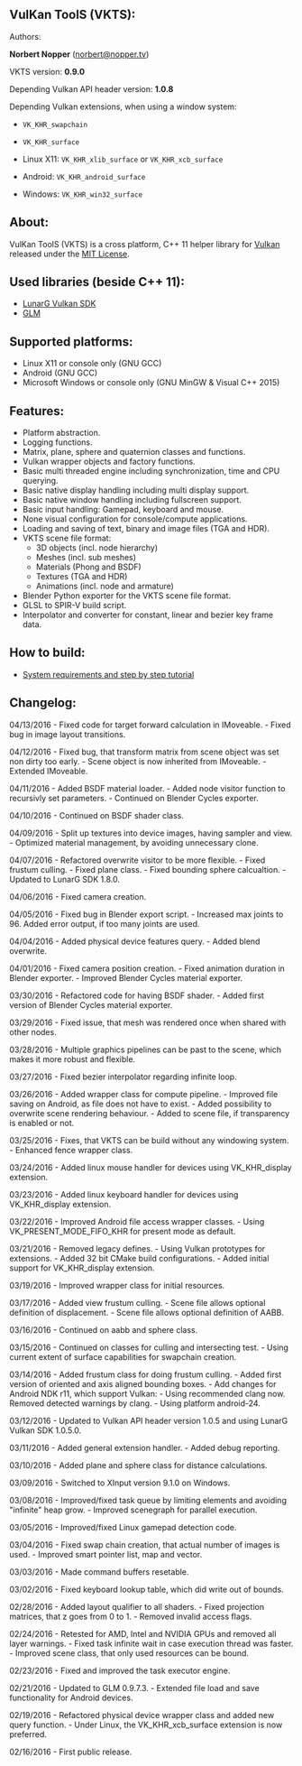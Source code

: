 VulKan ToolS (VKTS):
--------------------

Authors:

**Norbert Nopper** (norbert@nopper.tv)

VKTS version: **0.9.0**

Depending Vulkan API header version: **1.0.8**

Depending Vulkan extensions, when using a window system:

- `VK_KHR_swapchain`
- `VK_KHR_surface`

- Linux X11: `VK_KHR_xlib_surface` or
             `VK_KHR_xcb_surface`
- Android:   `VK_KHR_android_surface`
- Windows:   `VK_KHR_win32_surface`


About:
------

VulKan ToolS (VKTS) is a cross platform, C++ 11 helper library for [Vulkan](https://www.khronos.org/vulkan) released under the [MIT License](VKTS_license.txt).


Used libraries (beside C++ 11):
-------------------------------

- [LunarG Vulkan SDK](http://vulkan.lunarg.com)
- [GLM](http://glm.g-truc.net)


Supported platforms:
--------------------

- Linux X11 or console only (GNU GCC)
- Android (GNU GCC) 
- Microsoft Windows or console only (GNU MinGW & Visual C++ 2015)


Features:
---------

- Platform abstraction.
- Logging functions.
- Matrix, plane, sphere and quaternion classes and functions.
- Vulkan wrapper objects and factory functions.
- Basic multi threaded engine including synchronization, time and CPU querying.   
- Basic native display handling including multi display support.
- Basic native window handling including fullscreen support.
- Basic input handling: Gamepad, keyboard and mouse.
- None visual configuration for console/compute applications.
- Loading and saving of text, binary and image files (TGA and HDR).
- VKTS scene file format:
    - 3D objects (incl. node hierarchy)
    - Meshes (incl. sub meshes)
    - Materials (Phong and BSDF)
    - Textures (TGA and HDR)
    - Animations (incl. node and armature)
- Blender Python exporter for the VKTS scene file format.
- GLSL to SPIR-V build script.
- Interpolator and converter for constant, linear and bezier key frame data.


How to build:
-------------

- [System requirements and step by step tutorial](/VKTS_Documentation/BUILD.md)


Changelog:
----------

04/13/2016 - Fixed code for target forward calculation in IMoveable.
           - Fixed bug in image layout transitions.

04/12/2016 - Fixed bug, that transform matrix from scene object was set non dirty too early.
		   - Scene object is now inherited from IMoveable.
		   - Extended IMoveable.

04/11/2016 - Added BSDF material loader.
		   - Added node visitor function to recursivly set parameters.
		   - Continued on Blender Cycles exporter.

04/10/2016 - Continued on BSDF shader class.

04/09/2016 - Split up textures into device images, having sampler and view.
           - Optimized material management, by avoiding unnecessary clone.

04/07/2016 - Refactored overwrite visitor to be more flexible.
		   - Fixed frustum culling.
		   - Fixed plane class.
		   - Fixed bounding sphere calcualtion.
		   - Updated to LunarG SDK 1.8.0. 

04/06/2016 - Fixed camera creation.

04/05/2016 - Fixed bug in Blender export script.
		   - Increased max joints to 96. Added error output, if too many joints are used.

04/04/2016 - Added physical device features query.
           - Added blend overwrite.

04/01/2016 - Fixed camera position creation.
           - Fixed animation duration in Blender exporter.
           - Improved Blender Cycles material exporter.

03/30/2016 - Refactored code for having BSDF shader.
           - Added first version of Blender Cycles material exporter.

03/29/2016 - Fixed issue, that mesh was rendered once when shared with other nodes.

03/28/2016 - Multiple graphics pipelines can be past to the scene, which makes it more robust and flexible.

03/27/2016 - Fixed bezier interpolator regarding infinite loop.

03/26/2016 - Added wrapper class for compute pipeline.
           - Improved file saving on Android, as file does not have to exist.
           - Added possibility to overwrite scene rendering behaviour.
           - Added to scene file, if transparency is enabled or not.

03/25/2016 - Fixes, that VKTS can be build without any windowing system.
           - Enhanced fence wrapper class.

03/24/2016 - Added linux mouse handler for devices using VK_KHR_display extension.

03/23/2016 - Added linux keyboard handler for devices using VK_KHR_display extension.

03/22/2016 - Improved Android file access wrapper classes.
           - Using VK_PRESENT_MODE_FIFO_KHR for present mode as default. 

03/21/2016 - Removed legacy defines.
           - Using Vulkan prototypes for extensions.
           - Added 32 bit CMake build configurations.
           - Added initial support for VK_KHR_display extension.

03/19/2016 - Improved wrapper class for initial resources.

03/17/2016 - Added view frustum culling.
           - Scene file allows optional definition of displacement.
           - Scene file allows optional definition of AABB.           

03/16/2016 - Continued on aabb and sphere class.

03/15/2016 - Continued on classes for culling and intersecting test.
           - Using current extent of surface capabilities for swapchain creation.

03/14/2016 - Added frustum class for doing frustum culling.
           - Added first version of oriented and axis aligned bounding boxes.
           - Add changes for Android NDK r11, which support Vulkan:
              - Using recommended clang now. Removed detected warnings by clang.
              - Using platform android-24.
           
03/12/2016 - Updated to Vulkan API header version 1.0.5 and using LunarG Vulkan SDK 1.0.5.0.

03/11/2016 - Added general extension handler.
           - Added debug reporting.

03/10/2016 - Added plane and sphere class for distance calculations.

03/09/2016 - Switched to XInput version 9.1.0 on Windows.

03/08/2016 - Improved/fixed task queue by limiting elements and avoiding "infinite" heap grow.
           - Improved scenegraph for parallel execution.

03/05/2016 - Improved/fixed Linux gamepad detection code.

03/04/2016 - Fixed swap chain creation, that actual number of images is used. 
           - Improved smart pointer list, map and vector.

03/03/2016 - Made command buffers resetable.

03/02/2016 - Fixed keyboard lookup table, which did write out of bounds.

02/28/2016 - Added layout qualifier to all shaders.
           - Fixed projection matrices, that z goes from 0 to 1.
           - Removed invalid access flags.

02/24/2016 - Retested for AMD, Intel and NVIDIA GPUs and removed all layer warnings.
           - Fixed task infinite wait in case execution thread was faster.
           - Improved scene class, that only used resources can be bound.

02/23/2016 - Fixed and improved the task executor engine.

02/21/2016 - Updated to GLM 0.9.7.3.
           - Extended file load and save functionality for Android devices.

02/19/2016 - Refactored physical device wrapper class and added new query function.
           - Under Linux, the VK_KHR_xcb_surface extension is now preferred.

02/16/2016 - First public release.
